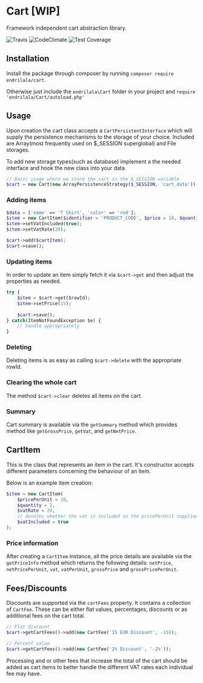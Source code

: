 # Cart [WIP]

Framework independent cart abstraction library.

![Travis](https://api.travis-ci.org/endrilala/cart.svg?branch=master)
![CodeClimate](https://codeclimate.com/github/endrilala/cart/badges/gpa.svg)
![Test Coverage](https://codeclimate.com/github/endrilala/cart/badges/coverage.svg)

## Installation

Install the package through composer by running `composer require endrilala/cart`.

Otherwise just include the `endrilala\Cart` folder in your project and `require 'endrilala/Cart/autoload.php'`

## Usage

Upon creation the cart class accepts a `CartPersistentInterface` which will supply the persistence mechanisms to the
storage of your choice. Included are Array(most frequently used on $_SESSION superglobal) and File storages.

To add new storage types(such as database) implement a the needed interface and hook the new class into your data.


```php
// Basic usage where we store the cart in the $_SESSION variable
$cart = new Cart(new ArrayPersistenceStrategy($_SESSION, 'cart_data'));
```

### Adding items

```php
$data = ['name' => 'T Shirt', 'color' => 'red'];
$item = new CartItem($identifier = 'PRODUCT_CODE', $price = 10, $quantity = 1, $data);
$item->setVatIncluded(true);
$item->setVatRate(20);

$cart->add($cartItem);
$cart->save();
```

### Updating items

In order to update an item simply fetch it via `$cart->get` and then adjust the properties as needed.

```php
try {
    $item = $cart->get($rowId);
    $item->setPrice(15);
    
    $cart->save();
} catch(ItemNotFoundException $e) {
    // handle appropriately
}
```

### Deleting

Deleting items is as easy as calling `$cart->delete` with the appropriate rowId.


### Clearing the whole cart

The method `$cart->clear` deletes all items on the cart.


### Summary

Cart summary is available via the `getSummary` method which provides method like `getGrossPrice`, `getVat`, and `getNetPrice`.


## CartItem

This is the class that represents an item in the cart. It's constructor accepts different parameters concerning the behaviour of an item.

Below is an example item creation:

```php
$item = new CartItem(
    $pricePerUnit = 10,
    $quantity = 2,
    $vatRate = 20,
    // denotes whether the vat is included in the pricePerUnit supplied
    $vatIncluded = true
);
```

### Price information

After creating a `CartItem` instance, all the price details are available via the `getPriceInfo` method which returns the following details: `netPrice`, `netPricePerUnit`, `vat`, `vatPerUnit`, `grossPrice` and `grossPricePerUnit`.

## Fees/Discounts

Discounts are supported via the `cartFees` property. It contains a collection of `CartFee`. These can be either flat values, percentages, discounts or as additional fees on the cart total. 


```php
// Flat discount
$cart->getCartFees()->add(new CartFee('15 EUR Discount', -15));

// Percent value
$cart->getCartFees()->add(new CartFee('2% Discount', '-2%'));
```

Processing and or other fees that increase the total of the cart should be added as cart items to better handle the different VAT rates each individual fee may have.

